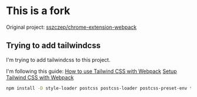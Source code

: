 # This is a fork

Original project:
[sszczep/chrome-extension-webpack](https://github.com/sszczep/chrome-extension-webpack)


## Trying to add tailwindcss

I'm trying to add tailwindcss to this project.

I'm following this guide:
[How to use Tailwind CSS with Webpack](https://www.youtube.com/watch?v=bxmDnn7lrnk)
[Setup Tailwind CSS with Webpack](https://levelup.gitconnected.com/setup-tailwind-css-with-webpack-3458be3eb547)


```bash
npm install -D style-loader postcss postcss-loader postcss-preset-env tailwindcss@latest autoprefixer@latest
```

```bash



